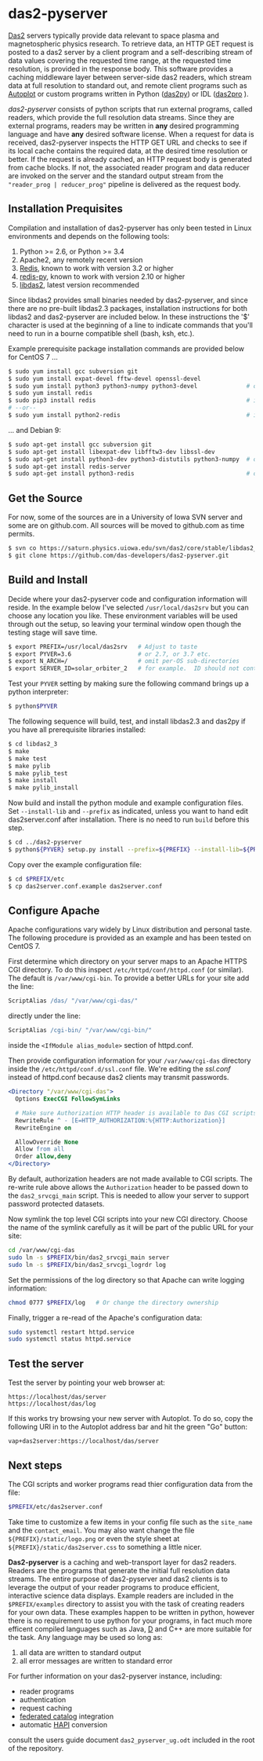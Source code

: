 # das2-pyserver

[Das2](https://das2.org) servers typically provide data relevant to space plasma and magnetospheric
physics research.  To retrieve data, an HTTP GET request is posted to a das2 
server by a client program and a self-describing stream of data values covering
the requested time range, at the requested time resolution, is provided in the
response body.  This software provides a caching middleware layer between 
server-side das2 readers, which stream data at full resolution to standard out, and
remote client programs such as [Autoplot](https://autoplot.org) or custom
programs written in Python ([das2py](https://anaconda.org/DasDevelopers/das2py))
or IDL ([das2pro](https://github.com/das-developers/das2pro) ).

*das2-pyserver* consists of python scripts that run external programs, called
readers, which provide the full resolution data streams.  Since they are
external programs, readers may be written in **any** desired programming
language and have **any** desired software license.  When a request for data is
received, das2-pyserver inspects the HTTP GET URL and checks to see if its
local cache contains the required data, at the desired time resolution or
better.  If the request is already cached, an HTTP request body is generated
from cache blocks.  If not, the associated reader program and data reducer are
invoked on the server and the standard output stream from the 
`"reader_prog | reducer_prog"` pipeline is delivered as the request body.

## Installation Prequisites

Compilation and installation of das2-pyserver has only been tested in Linux
environments and depends on the following tools:

1. Python >= 2.6, or Python >= 3.4
2. Apache2, any remotely recent version
3. [Redis](https://redis.io), known to work with version 3.2 or higher
4. [redis-py](https://redislabs.com/lp/python-redis/), known to work with version 2.10 or higher
5. [libdas2](https://saturn.physics.uiowa.edu/svn/das2/core/stable/libdas2_3), latest version
   recommended

Since libdas2 provides small binaries needed by das2-pyserver, and since there
are no pre-built libdas2.3 packages, installation instructions for both libdas2
and das2-pyserver are included below.  In these instructions the '$' character
is used at the beginning of a line to indicate commands that you'll need to run
in a bourne compatible shell (bash, ksh, etc.).

Example prerequisite package installation commands are provided below for CentOS 7 \.\.\.
```bash
$ sudo yum install gcc subversion git                               
$ sudo yum install expat-devel fftw-devel openssl-devel             
$ sudo yum install python3 python3-numpy python3-devel              # or python2 equivalents
$ sudo yum install redis                    
$ sudo pip3 install redis                                           # if using python3
# --or--
$ sudo yum install python2-redis                                    # if using python2
```
\.\.\. and Debian 9:
```bash
$ sudo apt-get install gcc subversion git                           
$ sudo apt-get install libexpat-dev libfftw3-dev libssl-dev          
$ sudo apt-get install python3-dev python3-distutils python3-numpy  # or python2 equivalents
$ sudo apt-get install redis-server                                 
$ sudo apt-get install python3-redis                                # or python2 equivalent
```

## Get the Source

For now, some of the sources are in a University of Iowa SVN server and
some are on github.com.  All sources will be moved to github.com as time
permits.

```bash
$ svn co https://saturn.physics.uiowa.edu/svn/das2/core/stable/libdas2_3
$ git clone https://github.com/das-developers/das2-pyserver.git
```

## Build and Install

Decide where your das2-pyserver code and configuration information will reside. 
In the example below I've  selected `/usr/local/das2srv` but you can choose
any location you like.  These environment variables will be used through out
the setup, so leaving your terminal window open though the testing stage will
save time.

```bash
$ export PREFIX=/usr/local/das2srv   # Adjust to taste
$ export PYVER=3.6                   # or 2.7, or 3.7 etc.
$ export N_ARCH=/                    # omit per-OS sub-directories
$ export SERVER_ID=solar_orbiter_2   # for example.  ID should not contain whitespace
```

Test your `PYVER` setting by making sure the following command brings up a
python interpreter:

```bash
$ python$PYVER
```

The following sequence will build, test, and install libdas2.3 and das2py
if you have all prerequisite libraries installed:

```bash
$ cd libdas2_3
$ make
$ make test
$ make pylib
$ make pylib_test
$ make install
$ make pylib_install
```

Now build and install the python module and example configuration files.
Set `--install-lib` and `--prefix` as indicated, unless you want to hand
edit das2server.conf after installation.  There is no need to run `build`
before this step.

```bash
$ cd ../das2-pyserver
$ python${PYVER} setup.py install --prefix=${PREFIX} --install-lib=${PREFIX}/lib/python${PYVER}
```

Copy over the example configuration file:

```bash
$ cd $PREFIX/etc
$ cp das2server.conf.example das2server.conf
```

## Configure Apache

Apache configurations vary widely by Linux distribution and personal taste.
The following procedure is provided as an example and has been tested on
CentOS 7.

First determine which directory on your server maps to an Apache HTTPS CGI
directory.  To do this inspect `/etc/httpd/conf/httpd.conf` (or similar).
The default is `/var/www/cgi-bin`.  To provide a better URLs for your site add
the line:

```apache
ScriptAlias /das/ "/var/www/cgi-das/"
```

directly under the line:

```apache
ScriptAlias /cgi-bin/ "/var/www/cgi-bin/"
```

inside the `<IfModule alias_module>` section of httpd.conf.  

Then provide configuration information for your `/var/www/cgi-das` directory
inside the `/etc/httpd/conf.d/ssl.conf` file.  We're editing the *ssl.conf*
instead of httpd.conf because das2 clients may transmit passwords. 


```apache
<Directory "/var/www/cgi-das">
  Options ExecCGI FollowSymLinks

  # Make sure Authorization HTTP header is available to Das CGI scripts
  RewriteRule ^ - [E=HTTP_AUTHORIZATION:%{HTTP:Authorization}]
  RewriteEngine on

  AllowOverride None
  Allow from all
  Order allow,deny
</Directory>
```

By default, authorization headers are not made available to CGI scripts.
The re-write rule above allows the `Authorization` header to be passed down
to the `das2_srvcgi_main` script.  This is needed to allow your server to
support password protected datasets.

Now symlink the top level CGI scripts into your new CGI directory.  Choose
the name of the symlink carefully as it will be part of the public URL for
your site:

```bash
cd /var/www/cgi-das
sudo ln -s $PREFIX/bin/das2_srvcgi_main server
sudo ln -s $PREFIX/bin/das2_srvcgi_logrdr log
```

Set the permissions of the log directory so that Apache can write logging
information:

```bash
chmod 0777 $PREFIX/log   # Or change the directory ownership
```

Finally, trigger a re-read of the Apache's configuration data:

```bash
sudo systemctl restart httpd.service
sudo systemctl status httpd.service
```

## Test the server

Test the server by pointing your web browser at:

```
https://localhost/das/server
https://localhost/das/log
```
If this works try browsing your new server with Autoplot.  To do so, copy the
following URI in to the Autoplot address bar and hit the green "Go" button:

```
vap+das2server:https://localhost/das/server
```

## Next steps

The CGI scripts and worker programs read thier configuration data from the
file:

```bash
$PREFIX/etc/das2server.conf
```

Take time to customize a few items in your config file such as the 
`site_name` and the `contact_email`.   You may also want change the file
`${PREFIX}/static/logo.png` or even the style sheet at 
`${PREFIX}/static/das2server.css` to something a little nicer.

**Das2-pyserver** is a caching and web-transport layer for das2 readers.  Readers
are the programs that generate the initial full resolution data streams.  The
entire purpose of das2-pyserver and das2 clients is to leverage the output of
your reader programs to produce efficient, interactive science data displays.
Example readers are included in the `$PREFIX/examples` directory to assist you
with the task of creating readers for your own data.  These examples happen to
be written in python, however there is no requirement to use python for your
programs, in fact much more efficent compiled languages such as Java,
[D](https://dlang.org/) and C++ are more suitable for the task.  Any language
may be used so long as:

  1) all data are written to standard output
  2) all error messages are written to standard error

For further information on your das2-pyserver instance, including:

  * reader programs
  * authentication 
  * request caching
  * [federated catalog](https://das2.org/browse) integration
  * automatic [HAPI](https://github.com/hapi-server/data-specification) conversion

consult the users guide document  `das2_pyserver_ug.odt` included in the root
of the repository.


